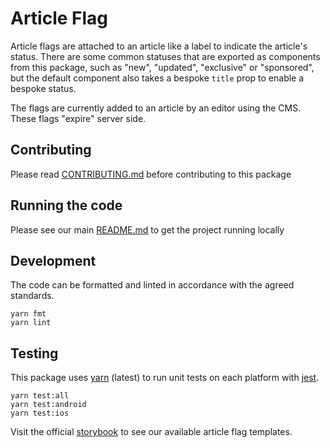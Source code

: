  # Article Flag

Article flags are attached to an article like a label to indicate the article's
status. There are some common statuses that are exported as components from this
package, such as "new", "updated", "exclusive" or "sponsored", but the default
component also takes a bespoke `title` prop to enable a bespoke status.

The flags are currently added to an article by an editor using the CMS. These
flags "expire" server side.

## Contributing

Please read [CONTRIBUTING.md](./CONTRIBUTING.md) before contributing to this
package

## Running the code

Please see our main [README.md](../README.md) to get the project running locally

## Development

The code can be formatted and linted in accordance with the agreed standards.

```
yarn fmt
yarn lint
```

## Testing

This package uses [yarn](https://yarnpkg.com) (latest) to run unit tests on each
platform with [jest](https://facebook.github.io/jest/).

```
yarn test:all
yarn test:android
yarn test:ios
```

Visit the official
[storybook](http://components.thetimes.co.uk/?knob-Size%20of%20ad%20placeholder%3A=default&selectedKind=Primitives%2FArticle%20Flag&selectedStory=Article%20Flag%20%28Default%29&full=0&addons=1&stories=1&panelRight=0&addonPanel=storybooks%2Fstorybook-addon-knobs)
to see our available article flag templates.
